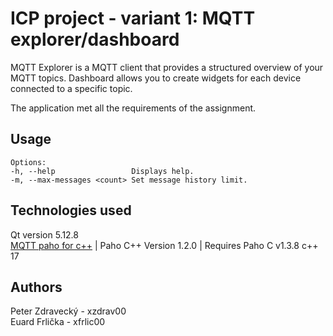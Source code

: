# ICP project - variant 1: MQTT explorer/dashboard

MQTT Explorer is a MQTT client that provides a structured overview of your MQTT topics.
Dashboard allows you to create widgets for each device connected to a specific topic.

The application met all the requirements of the assignment.

## Usage

```
Options:
-h, --help                 Displays help.
-m, --max-messages <count> Set message history limit.
```

## Technologies used

Qt version 5.12.8  
[MQTT paho for c++](https://github.com/eclipse/paho.mqtt.cpp) | Paho C++ Version 1.2.0 | Requires Paho C v1.3.8
c++ 17

## Authors

Peter Zdravecký - xzdrav00  
Euard Frlička - xfrlic00
